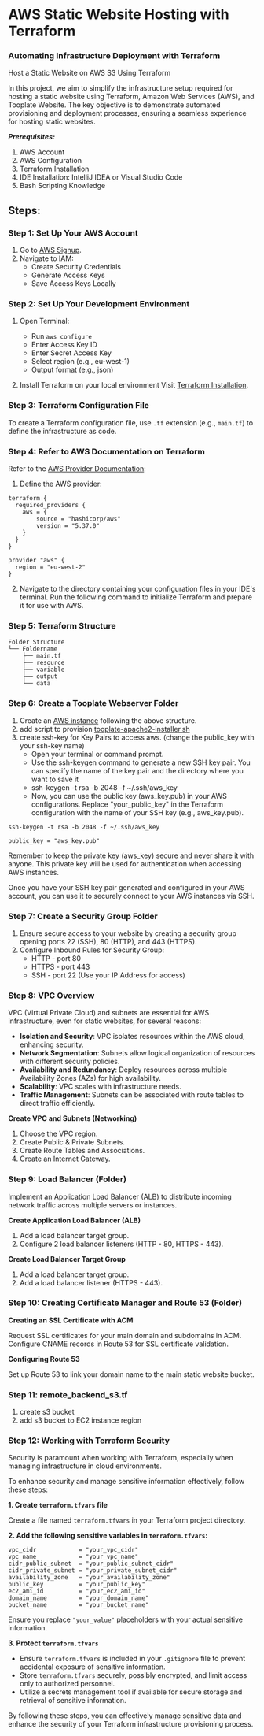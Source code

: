 # AWS Static Website Hosting with Terraform

### **Automating Infrastructure Deployment with Terraform**

Host a Static Website on AWS S3 Using Terraform

In this project, we aim to simplify the infrastructure setup required for hosting a static website using Terraform, Amazon Web Services (AWS), and Tooplate Website. The key objective is to demonstrate automated provisioning and deployment processes, ensuring a seamless experience for hosting static websites.

_**Prerequisites:**_
1. AWS Account
2. AWS Configuration
3. Terraform Installation
4. IDE Installation: IntelliJ IDEA or Visual Studio Code
5. Bash Scripting Knowledge

## **Steps:**

### **Step 1: Set Up Your AWS Account**

1. Go to [AWS Signup](https://portal.aws.amazon.com/billing/signup#/start/email).
2. Navigate to IAM:
   - Create Security Credentials
   - Generate Access Keys
   - Save Access Keys Locally

### **Step 2: Set Up Your Development Environment**

1. Open Terminal:
   - Run `aws configure`
   - Enter Access Key ID
   - Enter Secret Access Key
   - Select region (e.g., eu-west-1)
   - Output format (e.g., json)

2. Install Terraform on your local environment
Visit [Terraform Installation](https://www.terraform.io/use-cases/infrastructure-as-code).

### **Step 3: Terraform Configuration File**

To create a Terraform configuration file, use `.tf` extension (e.g., `main.tf`) to define the infrastructure as code.

### **Step 4: Refer to AWS Documentation on Terraform**

Refer to the [AWS Provider Documentation](https://registry.terraform.io/providers/hashicorp/aws/latest/docs):
1. Define the AWS provider:

```hcl
terraform {
  required_providers {
    aws = {
        source = "hashicorp/aws"
        version = "5.37.0"
    }
  }
}

provider "aws" {
  region = "eu-west-2"
}
```

2. Navigate to the directory containing your configuration files in your IDE's terminal. Run the following command to initialize Terraform and prepare it for use with AWS.

### **Step 5: Terraform Structure**

```
Folder Structure
└── Foldername
    ├── main.tf
    ├── resource
    ├── variable
    ├── output
    └── data
```

### **Step 6: Create a Tooplate Webserver Folder**

1. Create an [AWS instance](https://github.com/Omisamuel/aws-static-website-hosting/blob/Master/tooplate-webserver/main.tf) following the above structure.
2. add script to provision [tooplate-apache2-installer.sh](https://github.com/Omisamuel/aws-static-website-hosting/tree/Master/tooplate-apache2-script)
3. create ssh-key for Key Pairs to access aws. (change the public_key with your ssh-key name)
      - Open your terminal or command prompt.
      - Use the ssh-keygen command to generate a new SSH key pair. You can specify the name of the key pair and the directory where you want to save it
      - ssh-keygen -t rsa -b 2048 -f ~/.ssh/aws_key
      - Now, you can use the public key (aws_key.pub) in your AWS configurations. Replace "your_public_key" in the Terraform configuration with the name of your SSH key (e.g., aws_key.pub).
```
ssh-keygen -t rsa -b 2048 -f ~/.ssh/aws_key

public_key = "aws_key.pub"

```
Remember to keep the private key (aws_key) secure and never share it with anyone. This private key will be used for authentication when accessing AWS instances.

Once you have your SSH key pair generated and configured in your AWS account, you can use it to securely connect to your AWS instances via SSH.
   
   

### **Step 7: Create a Security Group Folder**

1. Ensure secure access to your website by creating a security group opening ports 22 (SSH), 80 (HTTP), and 443 (HTTPS).
2. Configure Inbound Rules for Security Group:
    - HTTP - port 80
    - HTTPS - port 443
    - SSH - port 22 (Use your IP Address for access)

### **Step 8: VPC Overview**

VPC (Virtual Private Cloud) and subnets are essential for AWS infrastructure, even for static websites, for several reasons:

- **Isolation and Security**: VPC isolates resources within the AWS cloud, enhancing security.
- **Network Segmentation**: Subnets allow logical organization of resources with different security policies.
- **Availability and Redundancy**: Deploy resources across multiple Availability Zones (AZs) for high availability.
- **Scalability**: VPC scales with infrastructure needs.
- **Traffic Management**: Subnets can be associated with route tables to direct traffic efficiently.

**Create VPC and Subnets (Networking)**
1. Choose the VPC region.
2. Create Public & Private Subnets.
3. Create Route Tables and Associations.
4. Create an Internet Gateway.

### **Step 9: Load Balancer (Folder)**

Implement an Application Load Balancer (ALB) to distribute incoming network traffic across multiple servers or instances.

**Create Application Load Balancer (ALB)**
1. Add a load balancer target group.
2. Configure 2 load balancer listeners (HTTP - 80, HTTPS - 443).

**Create Load Balancer Target Group**
1. Add a load balancer target group.
2. Add a load balancer listener (HTTPS - 443).

### **Step 10: Creating Certificate Manager and Route 53 (Folder)**

**Creating an SSL Certificate with ACM**

Request SSL certificates for your main domain and subdomains in ACM. Configure CNAME records in Route 53 for SSL certificate validation.

**Configuring Route 53**

Set up Route 53 to link your domain name to the main static website bucket.

### **Step 11: remote_backend_s3.tf**
1. create s3 bucket
2. add s3 bucket to EC2 instance region 

### **Step 12: Working with Terraform Security**

Security is paramount when working with Terraform, especially when managing infrastructure in cloud environments.

To enhance security and manage sensitive information effectively, follow these steps:

**1. Create `terraform.tfvars` file**

Create a file named `terraform.tfvars` in your Terraform project directory.

**2. Add the following sensitive variables in `terraform.tfvars`:**

```hcl
vpc_cidr            = "your_vpc_cidr"
vpc_name            = "your_vpc_name"
cidr_public_subnet  = "your_public_subnet_cidr"
cidr_private_subnet = "your_private_subnet_cidr"
availability_zone   = "your_availability_zone"
public_key          = "your_public_key"
ec2_ami_id          = "your_ec2_ami_id"
domain_name         = "your_domain_name"
bucket_name         = "your_bucket_name"
```

Ensure you replace `"your_value"` placeholders with your actual sensitive information.

**3. Protect `terraform.tfvars`**

- Ensure `terraform.tfvars` is included in your `.gitignore` file to prevent accidental exposure of sensitive information.
- Store `terraform.tfvars` securely, possibly encrypted, and limit access only to authorized personnel.
- Utilize a secrets management tool if available for secure storage and retrieval of sensitive information.

By following these steps, you can effectively manage sensitive data and enhance the security of your Terraform infrastructure provisioning process.

